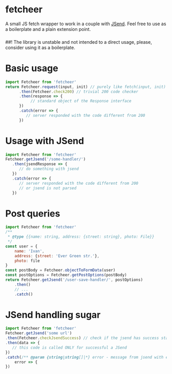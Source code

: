 # fetcheer

A small JS fetch wrapper to work in a couple with [JSend][1].
Feel free to use as a boilerplate and a plain extension point.

###
##! The library is unstable and not intended to a direct usage, please, consider using it as a boilerplate.

[1]: http://labs.omniti.com/labs/jsend

# Basic usage
```javascript
import Fetcheer from 'fetcheer'
return Fetcheer.request(input, init) // purely like fetch(input, init)
      .then(Fetcheer.check200) // trivial 200 code checker
      .then(response => {
      	   // standard object of the Response interface
      })
      .catch(error => {
         // server responded with the code different from 200
      })
```

# Usage with JSend
```javascript
import Fetcheer from 'fetcheer'
Fetcheer.getJsend('/some-handler/')
   .then(jsendResponse => {
      // do something with jsend
   })
   .catch(error => {
      // server responded with the code different from 200
      // or jsend is not parsed
   })
```

# Post queries
```javascript
import Fetcheer from 'fetcheer'
/**
 * @type {{name: string, address: {street: string}, photo: File}}
 */
const user = {
    name: 'Ivan',
    address: {street: 'Ever Green str.'},
    photo: file
}
const postBody = Fetcheer.objectToFormData(user)
const postOptions = Fetcheer.getPostOptions(postBody)
return Fetcheer.getJsend('/user-save-handler/', postOptions)
    .then()
    // ...
    .catch()
```

# JSend handling sugar
```javascript
import Fetcheer from 'fetcheer'
Fetcheer.getJsend('some url')
.then(Fetcheer.checkJsendSuccess) // check if the jsend has success status
.then(data => {
   // this code is called ONLY for successful a JSend
})
.catch(/** @param {string|string[]|*} error - message from jsend with error status or data from jsend fail */
    error => { 
})

```